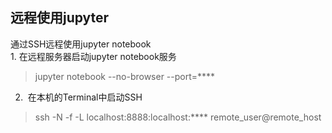 ## 远程使用jupyter 
通过SSH远程使用jupyter notebook   
1.&nbsp;在远程服务器启动jupyter notebook服务
> jupyter notebook --no-browser --port=****
2. &nbsp;在本机的Terminal中启动SSH
> ssh -N -f -L localhost:8888:localhost:**** remote_user@remote_host
